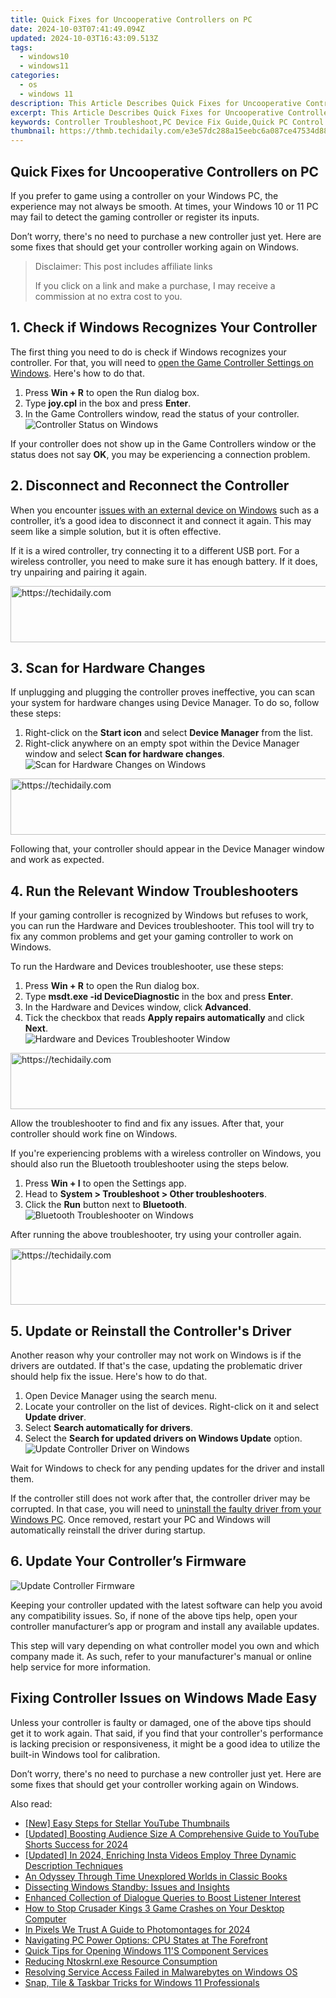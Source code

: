 ```yaml
---
title: Quick Fixes for Uncooperative Controllers on PC
date: 2024-10-03T07:41:49.094Z
updated: 2024-10-03T16:43:09.513Z
tags:
  - windows10
  - windows11
categories:
  - os
  - windows 11
description: This Article Describes Quick Fixes for Uncooperative Controllers on PC
excerpt: This Article Describes Quick Fixes for Uncooperative Controllers on PC
keywords: Controller Troubleshoot,PC Device Fix Guide,Quick PC Control Tips,Resetting Devices PC-Wise,Uncooperative PC Controllers,Fix Controller Delays PC,Easy PC Controller Solutions
thumbnail: https://thmb.techidaily.com/e3e57dc288a15eebc6a087ce47534d889b154128f1cec9b763b947b83648c7c9.jpg
---
```


## Quick Fixes for Uncooperative Controllers on PC

 If you prefer to game using a controller on your Windows PC, the experience may not always be smooth. At times, your Windows 10 or 11 PC may fail to detect the gaming controller or register its inputs.

 Don’t worry, there's no need to purchase a new controller just yet. Here are some fixes that should get your controller working again on Windows.

>  Disclaimer: This post includes affiliate links
>
>  If you click on a link and make a purchase, I may receive a commission at no extra cost to you.
>

## 1\. Check if Windows Recognizes Your Controller

 The first thing you need to do is check if Windows recognizes your controller. For that, you will need to [open the Game Controller Settings on Windows](https://www.makeuseof.com/how-to-launch-game-controllers-settings-windows-11/). Here's how to do that.

1. Press **Win + R** to open the Run dialog box.
2. Type **joy.cpl** in the box and press **Enter**.
3. In the Game Controllers window, read the status of your controller.  
![Controller Status on Windows](https://static1.makeuseofimages.com/wordpress/wp-content/uploads/2023/08/controller-status-on-windows.jpg)

 If your controller does not show up in the Game Controllers window or the status does not say **OK**, you may be experiencing a connection problem.

## 2\. Disconnect and Reconnect the Controller

 When you encounter [issues with an external device on Windows](https://www.makeuseof.com/tag/external-drive-not-recognized-this-is-how-to-fix-it-in-windows/) such as a controller, it’s a good idea to disconnect it and connect it again. This may seem like a simple solution, but it is often effective.

 If it is a wired controller, try connecting it to a different USB port. For a wireless controller, you need to make sure it has enough battery. If it does, try unpairing and pairing it again.

<!-- affiliate ads begin -->
<a href="https://appsumo.8odi.net/c/5597632/2132162/7443" target="_top" id="2132162">
  <img src="//a.impactradius-go.com/display-ad/7443-2132162" border="0" alt="https://techidaily.com" width="728" height="90"/>
</a>
<img height="0" width="0" src="https://appsumo.8odi.net/i/5597632/2132162/7443" style="position:absolute;visibility:hidden;" border="0" />
<!-- affiliate ads end -->

## 3\. Scan for Hardware Changes

 If unplugging and plugging the controller proves ineffective, you can scan your system for hardware changes using Device Manager. To do so, follow these steps:

1. Right-click on the **Start icon** and select **Device Manager** from the list.
2. Right-click anywhere on an empty spot within the Device Manager window and select **Scan for hardware changes**.  
![Scan for Hardware Changes on Windows](https://static1.makeuseofimages.com/wordpress/wp-content/uploads/2023/08/scan-for-hardware-changes-on-windows.jpg)

<!-- affiliate ads begin -->
<a href="https://appsumo.8odi.net/c/5597632/2075471/7443" target="_top" id="2075471">
  <img src="//a.impactradius-go.com/display-ad/7443-2075471" border="0" alt="https://techidaily.com" width="728" height="90"/>
</a>
<img height="0" width="0" src="https://appsumo.8odi.net/i/5597632/2075471/7443" style="position:absolute;visibility:hidden;" border="0" />
<!-- affiliate ads end -->

 Following that, your controller should appear in the Device Manager window and work as expected.

## 4\. Run the Relevant Window Troubleshooters

 If your gaming controller is recognized by Windows but refuses to work, you can run the Hardware and Devices troubleshooter. This tool will try to fix any common problems and get your gaming controller to work on Windows.

 To run the Hardware and Devices troubleshooter, use these steps:

1. Press **Win + R** to open the Run dialog box.
2. Type **msdt.exe -id DeviceDiagnostic** in the box and press **Enter**.
3. In the Hardware and Devices window, click **Advanced**.
4. Tick the checkbox that reads **Apply repairs automatically** and click **Next**.  
![Hardware and Devices Troubleshooter Window](https://static1.makeuseofimages.com/wordpress/wp-content/uploads/2022/08/Hardware-and-Devices-Troubleshooter-Window.jpg)

<!-- affiliate ads begin -->
<a href="https://dhgate.sjv.io/c/5597632/1172027/12108" target="_top" id="1172027">
  <img src="//a.impactradius-go.com/display-ad/12108-1172027" border="0" alt="https://techidaily.com" width="728" height="90"/>
</a>
<img height="0" width="0" src="https://dhgate.sjv.io/i/5597632/1172027/12108" style="position:absolute;visibility:hidden;" border="0" />
<!-- affiliate ads end -->

 Allow the troubleshooter to find and fix any issues. After that, your controller should work fine on Windows.

 If you're experiencing problems with a wireless controller on Windows, you should also run the Bluetooth troubleshooter using the steps below.

1. Press **Win + I** to open the Settings app.
2. Head to **System > Troubleshoot > Other troubleshooters**.
3. Click the **Run** button next to **Bluetooth**.  
![Bluetooth Troubleshooter on Windows](https://static1.makeuseofimages.com/wordpress/wp-content/uploads/2023/02/bluetooth-troubleshooter-on-windows.jpg)

 After running the above troubleshooter, try using your controller again.

<!-- affiliate ads begin -->
<a href="https://unicoeye.pxf.io/c/5597632/2148772/18498" target="_top" id="2148772">
  <img src="//a.impactradius-go.com/display-ad/18498-2148772" border="0" alt="https://techidaily.com" width="728" height="90"/>
</a>
<img height="0" width="0" src="https://unicoeye.pxf.io/i/5597632/2148772/18498" style="position:absolute;visibility:hidden;" border="0" />
<!-- affiliate ads end -->

## 5\. Update or Reinstall the Controller's Driver

 Another reason why your controller may not work on Windows is if the drivers are outdated. If that's the case, updating the problematic driver should help fix the issue. Here's how to do that.

1. Open Device Manager using the search menu.
2. Locate your controller on the list of devices. Right-click on it and select **Update driver**.
3. Select **Search automatically for drivers**.
4. Select the **Search for updated drivers on Windows Update** option.  
![Update Controller Driver on Windows](https://static1.makeuseofimages.com/wordpress/wp-content/uploads/2023/06/update-controller-driver-on-windows.jpg)

 Wait for Windows to check for any pending updates for the driver and install them.

 If the controller still does not work after that, the controller driver may be corrupted. In that case, you will need to [uninstall the faulty driver from your Windows PC](https://www.makeuseof.com/windows-11-uninstall-drivers/). Once removed, restart your PC and Windows will automatically reinstall the driver during startup.

## 6\. Update Your Controller’s Firmware

![Update Controller Firmware](https://static1.makeuseofimages.com/wordpress/wp-content/uploads/2023/08/update-controller-firmware.jpg)

 Keeping your controller updated with the latest software can help you avoid any compatibility issues. So, if none of the above tips help, open your controller manufacturer’s app or program and install any available updates.

 This step will vary depending on what controller model you own and which company made it. As such, refer to your manufacturer's manual or online help service for more information.

## Fixing Controller Issues on Windows Made Easy

 Unless your controller is faulty or damaged, one of the above tips should get it to work again. That said, if you find that your controller's performance is lacking precision or responsiveness, it might be a good idea to utilize the built-in Windows tool for calibration.

 Don’t worry, there's no need to purchase a new controller just yet. Here are some fixes that should get your controller working again on Windows.

<span class="atpl-alsoreadstyle">Also read:</span>
<div><ul>
<li><a href="https://youtube-video-recordings.techidaily.com/new-easy-steps-for-stellar-youtube-thumbnails/"><u>[New] Easy Steps for Stellar YouTube Thumbnails</u></a></li>
<li><a href="https://facebook-record-videos.techidaily.com/updated-boosting-audience-size-a-comprehensive-guide-to-youtube-shorts-success-for-2024/"><u>[Updated] Boosting Audience Size A Comprehensive Guide to YouTube Shorts Success for 2024</u></a></li>
<li><a href="https://instagram-videos.techidaily.com/updated-in-2024-enriching-insta-videos-employ-three-dynamic-description-techniques/"><u>[Updated] In 2024, Enriching Insta Videos Employ Three Dynamic Description Techniques</u></a></li>
<li><a href="https://instagram-videos.techidaily.com/an-odyssey-through-time-unexplored-worlds-in-classic-books/"><u>An Odyssey Through Time Unexplored Worlds in Classic Books</u></a></li>
<li><a href="https://win11.techidaily.com/dissecting-windows-standby-issues-and-insights/"><u>Dissecting Windows Standby: Issues and Insights</u></a></li>
<li><a href="https://extra-hints.techidaily.com/enhanced-collection-of-dialogue-queries-to-boost-listener-interest/"><u>Enhanced Collection of Dialogue Queries to Boost Listener Interest</u></a></li>
<li><a href="https://win-blog.techidaily.com/how-to-stop-crusader-kings-3-game-crashes-on-your-desktop-computer/"><u>How to Stop Crusader Kings 3 Game Crashes on Your Desktop Computer</u></a></li>
<li><a href="https://fox-glue.techidaily.com/in-pixels-we-trust-a-guide-to-photomontages-for-2024/"><u>In Pixels We Trust A Guide to Photomontages for 2024</u></a></li>
<li><a href="https://win11.techidaily.com/navigating-pc-power-options-cpu-states-at-the-forefront/"><u>Navigating PC Power Options: CPU States at The Forefront</u></a></li>
<li><a href="https://win11.techidaily.com/quick-tips-for-opening-windows-11s-component-services/"><u>Quick Tips for Opening Windows 11'S Component Services</u></a></li>
<li><a href="https://win11.techidaily.com/reducing-ntoskrnlexe-resource-consumption/"><u>Reducing Ntoskrnl.exe Resource Consumption</u></a></li>
<li><a href="https://win11.techidaily.com/resolving-service-access-failed-in-malwarebytes-on-windows-os/"><u>Resolving Service Access Failed in Malwarebytes on Windows OS</u></a></li>
<li><a href="https://win11.techidaily.com/snap-tile-and-taskbar-tricks-for-windows-11-professionals/"><u>Snap, Tile & Taskbar Tricks for Windows 11 Professionals</u></a></li>
</ul></div>

<ins class="adsbygoogle"
      style="display:block"
      data-ad-client="ca-pub-7571918770474297"
      data-ad-slot="8358498916"
      data-ad-format="auto"
      data-full-width-responsive="true"></ins>
    
